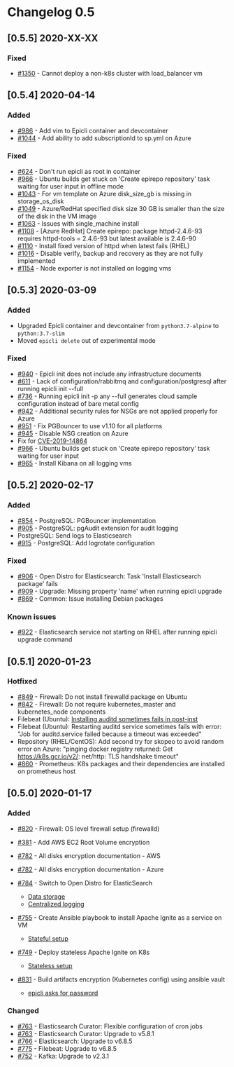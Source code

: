 # Changelog 0.5

## [0.5.5] 2020-XX-XX

### Fixed

- [#1350](https://github.com/epiphany-platform/epiphany/issues/1350) - Cannot deploy a non-k8s cluster with load\_balancer vm

## [0.5.4] 2020-04-14

### Added

- [#986](https://github.com/epiphany-platform/epiphany/issues/986) - Add vim to Epicli container and devcontainer
- [#1044](https://github.com/epiphany-platform/epiphany/issues/1044) - Add ability to add subscriptionId to sp.yml on Azure

### Fixed

- [#624](https://github.com/epiphany-platform/epiphany/issues/624) - Don't run epicli as root in container
- [#966](https://github.com/epiphany-platform/epiphany/issues/966) - Ubuntu builds get stuck on 'Create epirepo repository' task waiting for user input in offline mode
- [#1043](https://github.com/epiphany-platform/epiphany/issues/1043) - For vm template on Azure disk_size_gb is missing in storage_os_disk
- [#1049](https://github.com/epiphany-platform/epiphany/issues/1049) - Azure/RedHat specified disk size 30 GB is smaller than the size of the disk in the VM image
- [#1063](https://github.com/epiphany-platform/epiphany/issues/1063) - Issues with single_machine install
- [#1108](https://github.com/epiphany-platform/epiphany/issues/1108) - [Azure RedHat] Create epirepo: package httpd-2.4.6-93 requires httpd-tools = 2.4.6-93 but latest available is 2.4.6-90
- [#1110](https://github.com/epiphany-platform/epiphany/issues/1110) - Install fixed version of httpd when latest fails (RHEL)
- [#1016](https://github.com/epiphany-platform/epiphany/issues/1016) - Disable verify, backup and recovery as they are not fully implemented
- [#1154](https://github.com/epiphany-platform/epiphany/issues/1154) - Node exporter is not installed on logging vms

## [0.5.3] 2020-03-09

### Added

- Upgraded Epicli container and devcontainer from `python3.7-alpine` to `python:3.7-slim`
- Moved `epicli delete` out of experimental mode

### Fixed

- [#940](https://github.com/epiphany-platform/epiphany/issues/940) - Epicli init does not include any infrastructure documents
- [#611](https://github.com/epiphany-platform/epiphany/issues/611) - Lack of configuration/rabbitmq and configuration/postgresql after running epicli init --full
- [#736](https://github.com/epiphany-platform/epiphany/issues/736) - Running epicli init -p any --full generates cloud sample configuration instead of bare metal config
- [#942](https://github.com/epiphany-platform/epiphany/issues/942) - Additional security rules for NSGs are not applied properly for Azure
- [#951](https://github.com/epiphany-platform/epiphany/issues/951) - Fix PGBouncer to use v1.10 for all platforms
- [#945](https://github.com/epiphany-platform/epiphany/issues/945) - Disable NSG creation on Azure
- Fix for [CVE-2019-14864](https://cve.mitre.org/cgi-bin/cvename.cgi?name=CVE-2019-14864)
- [#966](https://github.com/epiphany-platform/epiphany/issues/966) - Ubuntu builds get stuck on 'Create epirepo repository' task waiting for user input
- [#965](https://github.com/epiphany-platform/epiphany/issues/965) - Install Kibana on all logging vms

## [0.5.2] 2020-02-17

### Added

- [#854](https://github.com/epiphany-platform/epiphany/issues/854) - PostgreSQL: PGBouncer implementation
- [#905](https://github.com/epiphany-platform/epiphany/pull/905) - PostgreSQL: pgAudit extension for audit logging
- PostgreSQL: Send logs to Elasticsearch
- [#915](https://github.com/epiphany-platform/epiphany/pull/915) - PostgreSQL: Add logrotate configuration

### Fixed

- [#906](https://github.com/epiphany-platform/epiphany/issues/906) - Open Distro for Elasticsearch: Task 'Install Elasticsearch package' fails
- [#909](https://github.com/epiphany-platform/epiphany/issues/909) - Upgrade: Missing property 'name' when running epicli upgrade
- [#869](https://github.com/epiphany-platform/epiphany/issues/869) - Common: Issue installing Debian packages

### Known issues

- [#922](https://github.com/epiphany-platform/epiphany/issues/922) - Elasticsearch service not starting on RHEL after running epicli upgrade command

## [0.5.1] 2020-01-23

### Hotfixed

- [#849](https://github.com/epiphany-platform/epiphany/issues/849) - Firewall: Do not install firewalld package on Ubuntu
- [#842](https://github.com/epiphany-platform/epiphany/issues/842) - Firewall: Do not require kubernetes_master and kubernetes_node components
- Filebeat (Ubuntu): [Installing auditd sometimes fails in post-inst](https://bugs.launchpad.net/ubuntu/+source/auditd/+bug/1848330)
- Filebeat (Ubuntu): Restarting auditd service sometimes fails with error: "Job for auditd.service failed because a timeout was exceeded"
- Repository (RHEL/CentOS): Add second try for skopeo to avoid random error on Azure: "pinging docker registry returned: Get https://k8s.gcr.io/v2/: net/http: TLS handshake timeout"
- [#860](https://github.com/epiphany-platform/epiphany/issues/860) - Prometheus: K8s packages and their dependencies are installed on prometheus host

## [0.5.0] 2020-01-17

### Added

- [#820](https://github.com/epiphany-platform/epiphany/pull/820) - Firewall: OS level firewall setup (firewalld)
- [#381](https://github.com/epiphany-platform/epiphany/issues/381) - Add AWS EC2 Root Volume encryption
- [#782](https://github.com/epiphany-platform/epiphany/issues/781) - All disks encryption documentation - AWS
- [#782](https://github.com/epiphany-platform/epiphany/issues/782) - All disks encryption documentation - Azure
- [#784](https://github.com/epiphany-platform/epiphany/issues/784) - Switch to Open Distro for ElasticSearch
  - [Data storage](/docs/home/howto/DATABASES.md#how-to-start-working-with-opendistro-for-elasticsearch)
  - [Centralized logging](/docs/home/howto/LOGGING.md#centralized-logging-setup)

- [#755](https://github.com/epiphany-platform/epiphany/issues/755) - Create Ansible playbook to install Apache Ignite as a service on VM
  - [Stateful setup](/docs/home/howto/DATABASES.md#how-to-start-working-with-apache-ignite-stateful-setup)
- [#749](https://github.com/epiphany-platform/epiphany/issues/749) - Deploy stateless Apache Ignite on K8s
  - [Stateless setup](/docs/home/howto/DATABASES.md#how-to-start-working-with-apache-ignite-stateless-setup)
- [#831](https://github.com/epiphany-platform/epiphany/issues/831) - Build artifacts encryption (Kubernetes config) using ansible vault
  - [epicli asks for password](/docs/home/howto/SECURITY.md#how-to-run-epicli-with-password)

### Changed

- [#763](https://github.com/epiphany-platform/epiphany/pull/763) - Elasticsearch Curator: Flexible configuration of cron jobs
- [#763](https://github.com/epiphany-platform/epiphany/pull/763) - Elasticsearch Curator: Upgrade to v5.8.1
- [#766](https://github.com/epiphany-platform/epiphany/issues/766) - Elasticsearch: Upgrade to v6.8.5
- [#775](https://github.com/epiphany-platform/epiphany/issues/775) - Filebeat: Upgrade to v6.8.5
- [#752](https://github.com/epiphany-platform/epiphany/pull/752) - Kafka: Upgrade to v2.3.1
